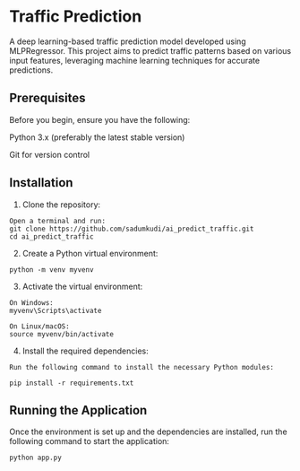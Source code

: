 # Traffic Prediction

A deep learning-based traffic prediction model developed using MLPRegressor. This project aims to predict traffic patterns based on various input features, leveraging machine learning techniques for accurate predictions.


## Prerequisites
Before you begin, ensure you have the following:

Python 3.x (preferably the latest stable version)

Git for version control

## Installation
1.   Clone the repository:


    Open a terminal and run:   
    git clone https://github.com/sadumkudi/ai_predict_traffic.git
    cd ai_predict_traffic
2.   Create a Python virtual environment:
   
    python -m venv myvenv

3.   Activate the virtual environment:

    On Windows:    
    myvenv\Scripts\activate

    On Linux/macOS:    
    source myvenv/bin/activate

4.   Install the required dependencies:
   
    Run the following command to install the necessary Python modules:

    pip install -r requirements.txt

## Running the Application
Once the environment is set up and the dependencies are installed, run the following command to start the application:

    python app.py



